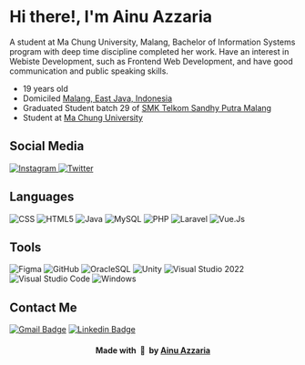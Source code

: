 # Hi there!, I'm Ainu Azzaria 

A student at Ma Chung University, Malang, Bachelor of Information Systems program with deep time discipline completed her work. Have an interest in Webiste Development, such as Frontend Web Development, and have good communication and public speaking skills.

- 19 years old
- Domiciled [Malang, East Java, Indonesia](https://goo.gl/maps/h3RJSPyYnfh77Lgm7)
- Graduated Student batch 29 of [SMK Telkom Sandhy Putra Malang](https://www.smktelkom-mlg.sch.id)
- Student at [Ma Chung University](https://machung.ac.id/)
  
## Social Media 
<div align="left">
    <a href="https://instagram.com/aiinuuazzaria">
    <img
      src="https://img.shields.io/badge/aiinuuazzariaa-E4405F?style=flat-square&logo=instagram&logoColor=ffffff"
      alt="Instagram"
    />
  </a>
  </a>
  <a href="https://twitter.com/chocoocandyyz">
    <img
      src="https://img.shields.io/badge/chocoocandyyz-1DA1F2?style=flat-square&logo=twitter&logoColor=ffffff"
      alt="Twitter"
    />
  </a>
</div>

## Languages
![CSS](https://img.shields.io/badge/CSS-239120?&style=flat-square&logo=css3&logoColor=ffffff)
![HTML5](https://img.shields.io/badge/HTML5-E34F26?style=flat-square&logo=html5&logoColor=ffffff)
![Java](https://img.shields.io/badge/Java-ED8B00?style=flat-square&logo=openjdk&logoColor=ffffff)
![MySQL](https://img.shields.io/badge/MySQL-00000F?style=flat-square&logo=mysql&logoColor=ffffff)
![PHP](https://img.shields.io/badge/PHP-777BB4?style=flat-square&logo=php&logoColor=white)
![Laravel](https://img.shields.io/badge/Laravel-FF2D20?style=flat-square&logo=laravel&logoColor=ffffff)
![Vue.Js](https://img.shields.io/badge/Vue.js-35495E?style=flat-square&logo=vue.js&logoColor=4FC08D)

## Tools
![Figma](https://img.shields.io/badge/Figma-F24E1E?style=flat-square&logo=figma&logoColor=ffffff)
![GitHub](https://img.shields.io/badge/-GitHub-181717?style=flat-square&logo=github)
![OracleSQL](https://img.shields.io/badge/Oracle-F80000?style=flat-square&logo=oracle&logoColor=000000)
![Unity](https://img.shields.io/badge/Unity-100000?style=flat-square&logo=unity&logoColor=ffffff)
![Visual Studio 2022](https://img.shields.io/badge/Visual_Studio-5C2D91?style=flat-square&logo=visual%20studio&logoColor=ffffff)
![Visual Studio Code](http://img.shields.io/badge/-VS%20Code-007ACC?style=flat-square&logo=visual-studio-code&logoColor=ffffff)
![Windows](http://img.shields.io/badge/-Windows-0078D6?style=flat-square&logo=windows&logoColor=ffffff)

## Contact Me
[![Gmail Badge](https://img.shields.io/badge/ainu.azzaria@gmail.com-D14836?style=flat-square&logo=gmail&logoColor=white&link=mailto:ainu.azzaria@gmail.com)](mailto:ainu.azzaria@gmail.com)
[![Linkedin Badge](https://img.shields.io/badge/aiinuuazzariaa-0077B5?style=flat-squar&logo=linkedin&logoColor=white&link=https://www.linkedin.com/in/aiinuuazzariaa)](https://www.linkedin.com/in/aiinuuazzariaa)

<div align="center">
    <h4 align="center">Made with &nbsp;🩷&nbsp; by <a href="https://instagram.com/aiinuuazzariaa">Ainu Azzaria</a></h4>
</div>
